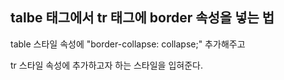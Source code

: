 <h2>talbe 태그에서 tr 태그에 border 속성을 넣는 법</h2>
<p>table 스타일 속성에 "border-collapse: collapse;" 추가해주고</p>
<p>tr 스타일 속성에 추가하고자 하는 스타일을 입혀준다.</p>
